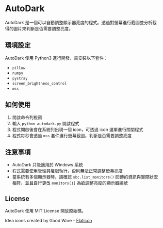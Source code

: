 # AutoDark

AutoDark 是一個可以自動調整顯示器亮度的程式。透過對螢幕進行截圖並分析截得的圖片來判斷是否需要調整亮度。

## 環境設定

AutoDark 使用 Python3 進行開發，需安裝以下套件：

- `pillow`
- `numpy`
- `pystray`
- `screen_brightness_control`
- `mss`

## 如何使用

1. 開啟命令列視窗
2. 輸入 `python autodark.py` 開啟程式
3. 程式開啟後會在系統列出現一個 icon，可透過 icon 選單進行關閉程式
4. 程式每秒會透過 `mss` 套件進行螢幕截圖，判斷是否需要調整亮度

## 注意事項

- AutoDark 只能適用於 Windows 系統
- 程式需要使用管理員權限執行，否則無法正常調整螢幕亮度
- 當系統有多個顯示器時，請確認 `sbc.list_monitors()` 回傳的資訊與實際狀況相符，並且自行更改 `monitors[1]` 為欲調整亮度的顯示器編號

## License

AutoDark 使用 MIT License 開放原始碼。 

Idea icons created by Good Ware - [Flaticon](https://media.flaticon.com/license/license.pdf)
